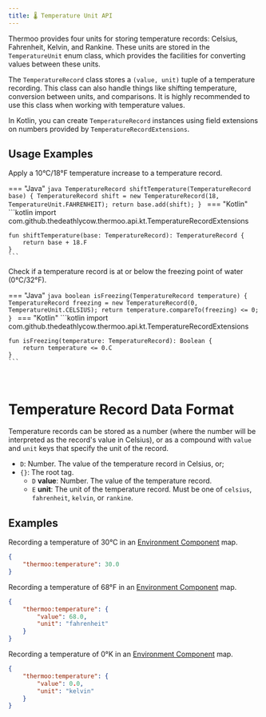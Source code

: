 ```yaml
---
title: 🌡️ Temperature Unit API
---
```


Thermoo provides four units for storing temperature records: Celsius, Fahrenheit, Kelvin, and Rankine. These units are stored in the `TemperatureUnit` enum class, which provides the facilities for converting values between these units.

The `TemperatureRecord` class stores a `(value, unit)` tuple of a temperature recording. This class can also handle things like shifting temperature, conversion between units, and comparisons. It is highly recommended to use this class when working with temperature values.

In Kotlin, you can create `TemperatureRecord` instances using field extensions on numbers provided by `TemperatureRecordExtensions`.

## Usage Examples

Apply a 10°C/18°F temperature increase to a temperature record.

=== "Java"
    ```java
    TemperatureRecord shiftTemperature(TemperatureRecord base) {
        TemperatureRecord shift = new TemperatureRecord(18, TemperatureUnit.FAHRENHEIT);
        return base.add(shift);
    }
    ```
=== "Kotlin"
    ```kotlin
    import com.github.thedeathlycow.thermoo.api.kt.TemperatureRecordExtensions
    
    fun shiftTemperature(base: TemperatureRecord): TemperatureRecord {
        return base + 18.F
    }
    ```

Check if a temperature record is at or below the freezing point of water (0°C/32°F).

=== "Java"
    ```java
    boolean isFreezing(TemperatureRecord temperature) {
        TemperatureRecord freezing = new TemperatureRecord(0, TemperatureUnit.CELSIUS);
        return temperature.compareTo(freezing) <= 0;
    }
    ```
=== "Kotlin"
    ```kotlin
    import com.github.thedeathlycow.thermoo.api.kt.TemperatureRecordExtensions
    
    fun isFreezing(temperature: TemperatureRecord): Boolean {
        return temperature <= 0.C
    }
    ```

<br/>

# Temperature Record Data Format

Temperature records can be stored as a number (where the number will be interpreted as the record's value in Celsius), or as a compound with `value` and `unit` keys that specify the unit of the record.

* `D`: Number. The value of the temperature record in Celsius, or;
* `{}`: The root tag.
    - `D` **value**: Number. The value of the temperature record.
    - `E` **unit**: The unit of the temperature record. Must be one of `celsius`, `fahrenheit`, `kelvin`, or `rankine`.

## Examples

Recording a temperature of 30°C in an [Environment Component](../datapacks/environment_component_type.md) map.

```json
{
    "thermoo:temperature": 30.0
}
```

Recording a temperature of 68°F in an [Environment Component](../datapacks/environment_component_type.md) map.

```json
{
    "thermoo:temperature": {
        "value": 68.0,
        "unit": "fahrenheit"
    }
}
```

Recording a temperature of 0°K in an [Environment Component](../datapacks/environment_component_type.md) map.

```json
{
    "thermoo:temperature": {
        "value": 0.0,
        "unit": "kelvin"
    }
}
```